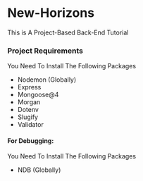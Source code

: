 # New-Horizons

This is A Project-Based Back-End Tutorial

### Project Requirements

You Need To Install The Following Packages

- Nodemon (Globally)
- Express
- Mongoose@4
- Morgan
- Dotenv
- Slugify
- Validator

#### For Debugging:

You Need To Install The Following Packages

- NDB (Globally)
